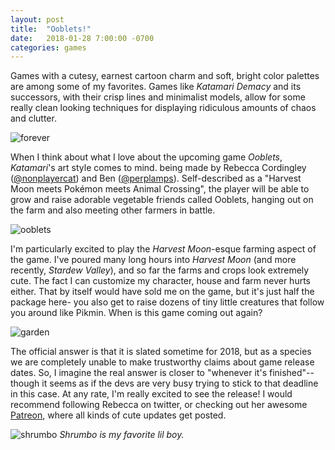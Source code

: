 ```yaml
---
layout: post
title:  "Ooblets!"
date:   2018-01-28 7:00:00 -0700
categories: games
---
```


[shrumbo]:https://ooblets.com/images/TSvuZip.gif
[ooblets]:https://ooblets.com/images/Metatag_image.jpg
[garden]:https://ooblets.com/images/all-crops-1.jpg
[forever]:http://farm4.static.flickr.com/3581/3486753797_692d80bc86.jpg

Games with a cutesy, earnest cartoon charm and soft, bright color palettes are among some of my favorites. Games like *Katamari Demacy* and its successors, with their crisp lines and minimalist models, allow for some really clean looking techniques for displaying ridiculous amounts of chaos and clutter.

![forever]

When I think about what I love about the upcoming game *Ooblets*, *Katamari*'s art style comes to mind. being made by Rebecca Cordingley ([@nonplayercat](http://twitter.com/nonplayercat)) and Ben ([@perplamps](http://twitter.com/perplamps)). Self-described as a "Harvest Moon meets Pokémon meets Animal Crossing", the player will be able to grow and raise adorable vegetable friends called Ooblets, hanging out on the farm and also meeting other farmers in battle.

![ooblets]

I'm particularly excited to play the *Harvest Moon*-esque farming aspect of the game. I've poured many long hours into *Harvest Moon* (and more recently, *Stardew Valley*), and so far the farms and crops look extremely cute. The fact I can customize my character, house and farm never hurts either. That by itself would have sold me on the game, but it's just half the package here- you also get to raise dozens of tiny little creatures that follow you around like Pikmin. When is this game coming out again?

![garden]

The official answer is that it is slated sometime for 2018, but as a species we are completely unable to make trustworthy claims about game release dates. So, I imagine the real answer is closer to "whenever it's finished"-- though it seems as if the devs are very busy trying to stick to that deadline in this case. At any rate, I'm really excited to see the release! I would recommend following Rebecca on twitter, or checking out her awesome [Patreon](http://patreon.com/nonplayercat), where all kinds of cute updates get posted.

![shrumbo]
*Shrumbo is my favorite lil boy.*
